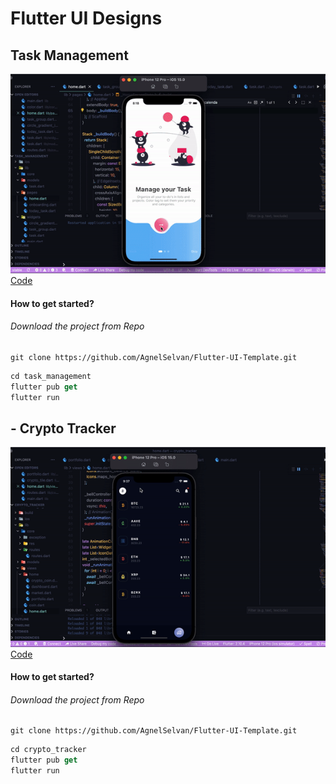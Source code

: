 
# Flutter UI Designs

## Task Management
<img src="/task_management/outputs/op.gif">
<a href="https://github.com/AgnelSelvan/Flutter-UI-Template/tree/main/task_management">Code</a>

#### How to get started?

###### Download the project from Repo

```
git clone https://github.com/AgnelSelvan/Flutter-UI-Template.git
```

```dart
cd task_management
flutter pub get
flutter run
```

## - Crypto Tracker
<img src="/crypto_tracker/outputs/1.gif">
<a href="https://github.com/AgnelSelvan/Flutter-UI-Template/tree/main/crypto_tracker">Code</a>

#### How to get started?

###### Download the project from Repo

```
git clone https://github.com/AgnelSelvan/Flutter-UI-Template.git
```

```dart
cd crypto_tracker
flutter pub get
flutter run
```
